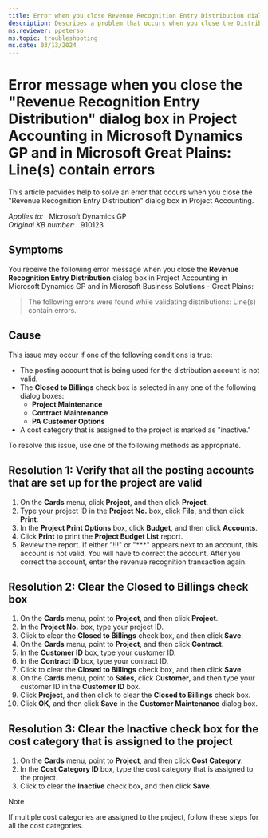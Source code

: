 ```yaml
---
title: Error when you close Revenue Recognition Entry Distribution dialog box
description: Describes a problem that occurs when you close the Distribution dialog box after creating a Revenue Recognition transaction. Provides solutions to this problem.
ms.reviewer: ppeterso
ms.topic: troubleshooting
ms.date: 03/13/2024
---
```

# Error message when you close the "Revenue Recognition Entry Distribution" dialog box in Project Accounting in Microsoft Dynamics GP and in Microsoft Great Plains: Line(s) contain errors

This article provides help to solve an error that occurs when you close the "Revenue Recognition Entry Distribution" dialog box in Project Accounting.

_Applies to:_ &nbsp; Microsoft Dynamics GP  
_Original KB number:_ &nbsp; 910123

## Symptoms

You receive the following error message when you close the **Revenue Recognition Entry Distribution** dialog box in Project Accounting in Microsoft Dynamics GP and in Microsoft Business Solutions - Great Plains:

> The following errors were found while validating distributions: Line(s) contain errors.

## Cause

This issue may occur if one of the following conditions is true:

- The posting account that is being used for the distribution account is not valid.
- The **Closed to Billings** check box is selected in any one of the following dialog boxes:
  - **Project Maintenance**  
  - **Contract Maintenance**  
  - **PA Customer Options**
- A cost category that is assigned to the project is marked as "inactive."

To resolve this issue, use one of the following methods as appropriate.

## Resolution 1: Verify that all the posting accounts that are set up for the project are valid

1. On the **Cards** menu, click **Project**, and then click **Project**.
2. Type your project ID in the **Project No.** box, click **File**, and then click **Print**.
3. In the **Project Print Options** box, click **Budget**, and then click **Accounts**.
4. Click **Print** to print the **Project Budget List** report.
5. Review the report. If either "!!!" or "***" appears next to an account, this account is not valid. You will have to correct the account. After you correct the account, enter the revenue recognition transaction again.

## Resolution 2: Clear the Closed to Billings check box

1. On the **Cards** menu, point to **Project**, and then click **Project**.
2. In the **Project No.** box, type your project ID.
3. Click to clear the **Closed to Billings** check box, and then click **Save**.
4. On the **Cards** menu, point to **Project**, and then click **Contract**.
5. In the **Customer ID** box, type your customer ID.
6. In the **Contract ID** box, type your contract ID.
7. Click to clear the **Closed to Billings** check box, and then click **Save**.
8. On the **Cards** menu, point to **Sales**, click **Customer**, and then type your customer ID in the **Customer ID** box.
9. Click **Project**, and then click to clear the **Closed to Billings** check box.
10. Click **OK**, and then click **Save** in the **Customer Maintenance** dialog box.

## Resolution 3: Clear the Inactive check box for the cost category that is assigned to the project

1. On the **Cards** menu, point to **Project**, and then click **Cost Category**.
2. In the **Cost Category ID** box, type the cost category that is assigned to the project.
3. Click to clear the **Inactive** check box, and then click **Save**.

> [!NOTE]
> If multiple cost categories are assigned to the project, follow these steps for all the cost categories.
